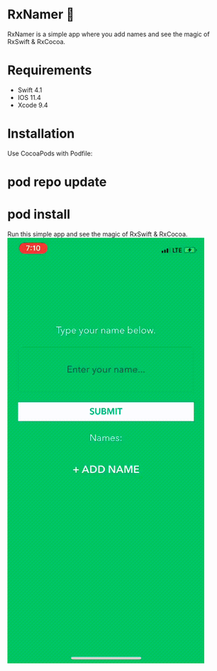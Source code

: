# RxNamer 🤙
RxNamer is a simple app where you add names and see the magic of RxSwift &amp; RxCocoa.

# Requirements
- Swift 4.1
- IOS 11.4
- Xcode 9.4

# Installation 
Use CocoaPods with Podfile:

# pod repo update 
# pod install 

Run this simple app and see the magic of RxSwift & RxCocoa. 
![alt text](https://github.com/vadev/RxNamer/blob/master/IMG_1779.gif)
